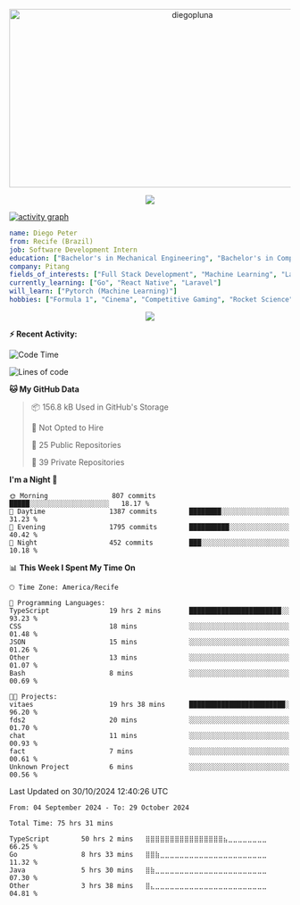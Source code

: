 <p align="center">
  <img src="https://socialify.git.ci/diegopluna/diegopluna/image?font=Inter&forks=1&issues=1&language=1&name=1&owner=1&pattern=Brick%20Wall&pulls=1&stargazers=1&theme=Dark" alt="diegopluna" width="640" height="320" />
</p>

<p align="center">
  <img src="https://github-profile-trophy.vercel.app/?username=diegopluna&theme=tokyonight&column=-1"/>
</p>

[![activity graph](https://github-readme-activity-graph.vercel.app/graph?username=diegopluna&theme=github-dark-dimmed&custom_title=diegopluna%20Activity%20Graph&hide_border=true)](https://github.com/ashutosh00710/github-readme-activity-graph)

```yaml
name: Diego Peter
from: Recife (Brazil)
job: Software Development Intern
education: ["Bachelor's in Mechanical Engineering", "Bachelor's in Computer Science"]
company: Pitang
fields_of_interests: ["Full Stack Development", "Machine Learning", "Large Language Models", "Computer Vision"]
currently_learning: ["Go", "React Native", "Laravel"]
will_learn: ["Pytorch (Machine Learning)"]
hobbies: ["Formula 1", "Cinema", "Competitive Gaming", "Rocket Science"]
```
<p align="center">
  <img src="https://music-profile.rayriffy.com/theme/dark.svg?uid=001361.7bf259d2dfb9456ca71b61612518bc5f.0128" />
</p>

**:zap: Recent Activity:**

<!--START_SECTION:activity-->
<!--END_SECTION:activity-->

<!--START_SECTION:waka-->
![Code Time](http://img.shields.io/badge/Code%20Time-75%20hrs%2031%20mins-blue)

![Lines of code](https://img.shields.io/badge/From%20Hello%20World%20I%27ve%20Written-3.7%20million%20lines%20of%20code-blue)

**🐱 My GitHub Data** 

> 📦 156.8 kB Used in GitHub's Storage 
 > 
> 🚫 Not Opted to Hire
 > 
> 📜 25 Public Repositories 
 > 
> 🔑 39 Private Repositories 
 > 
**I'm a Night 🦉** 

```text
🌞 Morning                807 commits         █████░░░░░░░░░░░░░░░░░░░░   18.17 % 
🌆 Daytime                1387 commits        ████████░░░░░░░░░░░░░░░░░   31.23 % 
🌃 Evening                1795 commits        ██████████░░░░░░░░░░░░░░░   40.42 % 
🌙 Night                  452 commits         ███░░░░░░░░░░░░░░░░░░░░░░   10.18 % 
```


📊 **This Week I Spent My Time On** 

```text
🕑︎ Time Zone: America/Recife

💬 Programming Languages: 
TypeScript               19 hrs 2 mins       ███████████████████████░░   93.23 % 
CSS                      18 mins             ░░░░░░░░░░░░░░░░░░░░░░░░░   01.48 % 
JSON                     15 mins             ░░░░░░░░░░░░░░░░░░░░░░░░░   01.26 % 
Other                    13 mins             ░░░░░░░░░░░░░░░░░░░░░░░░░   01.07 % 
Bash                     8 mins              ░░░░░░░░░░░░░░░░░░░░░░░░░   00.69 % 

🐱‍💻 Projects: 
vitaes                   19 hrs 38 mins      ████████████████████████░   96.20 % 
fds2                     20 mins             ░░░░░░░░░░░░░░░░░░░░░░░░░   01.70 % 
chat                     11 mins             ░░░░░░░░░░░░░░░░░░░░░░░░░   00.93 % 
fact                     7 mins              ░░░░░░░░░░░░░░░░░░░░░░░░░   00.61 % 
Unknown Project          6 mins              ░░░░░░░░░░░░░░░░░░░░░░░░░   00.56 % 
```


 Last Updated on 30/10/2024 12:40:26 UTC
<!--END_SECTION:waka-->

<!--START_SECTION:waka-simple-->

```text
From: 04 September 2024 - To: 29 October 2024

Total Time: 75 hrs 31 mins

TypeScript        50 hrs 2 mins   ⣿⣿⣿⣿⣿⣿⣿⣿⣿⣿⣿⣿⣿⣿⣿⣿⣦⣀⣀⣀⣀⣀⣀⣀⣀   66.25 %
Go                8 hrs 33 mins   ⣿⣿⣷⣀⣀⣀⣀⣀⣀⣀⣀⣀⣀⣀⣀⣀⣀⣀⣀⣀⣀⣀⣀⣀⣀   11.32 %
Java              5 hrs 30 mins   ⣿⣷⣀⣀⣀⣀⣀⣀⣀⣀⣀⣀⣀⣀⣀⣀⣀⣀⣀⣀⣀⣀⣀⣀⣀   07.30 %
Other             3 hrs 38 mins   ⣿⣄⣀⣀⣀⣀⣀⣀⣀⣀⣀⣀⣀⣀⣀⣀⣀⣀⣀⣀⣀⣀⣀⣀⣀   04.81 %
```

<!--END_SECTION:waka-simple-->
